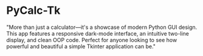 # PyCalc-Tk
"More than just a calculator—it's a showcase of modern Python GUI design.  This app features a responsive dark-mode interface, an intuitive two-line display, and clean OOP code. Perfect for anyone looking to see how powerful and beautiful a simple Tkinter application can be."
